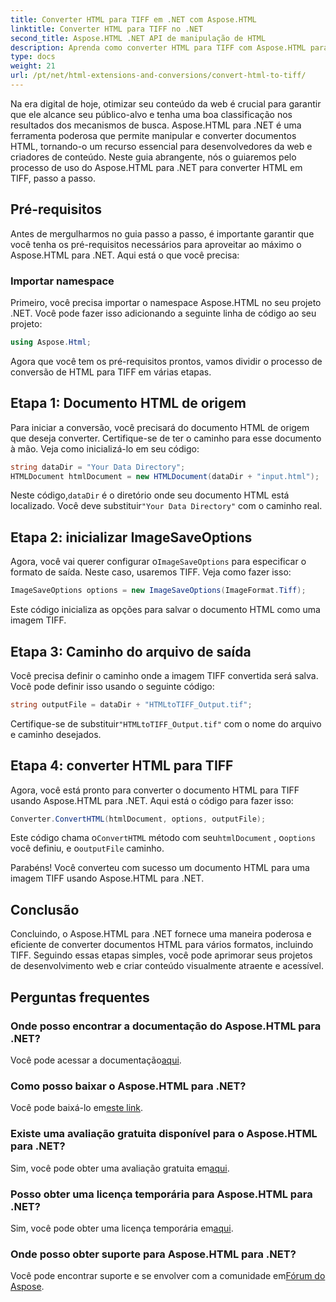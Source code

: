 ```yaml
---
title: Converter HTML para TIFF em .NET com Aspose.HTML
linktitle: Converter HTML para TIFF no .NET
second_title: Aspose.HTML .NET API de manipulação de HTML
description: Aprenda como converter HTML para TIFF com Aspose.HTML para .NET. Siga nosso guia passo a passo para otimização eficiente de conteúdo web.
type: docs
weight: 21
url: /pt/net/html-extensions-and-conversions/convert-html-to-tiff/
---
```


Na era digital de hoje, otimizar seu conteúdo da web é crucial para garantir que ele alcance seu público-alvo e tenha uma boa classificação nos resultados dos mecanismos de busca. Aspose.HTML para .NET é uma ferramenta poderosa que permite manipular e converter documentos HTML, tornando-o um recurso essencial para desenvolvedores da web e criadores de conteúdo. Neste guia abrangente, nós o guiaremos pelo processo de uso do Aspose.HTML para .NET para converter HTML em TIFF, passo a passo.

## Pré-requisitos

Antes de mergulharmos no guia passo a passo, é importante garantir que você tenha os pré-requisitos necessários para aproveitar ao máximo o Aspose.HTML para .NET. Aqui está o que você precisa:

### Importar namespace

Primeiro, você precisa importar o namespace Aspose.HTML no seu projeto .NET. Você pode fazer isso adicionando a seguinte linha de código ao seu projeto:

```csharp
using Aspose.Html;
```

Agora que você tem os pré-requisitos prontos, vamos dividir o processo de conversão de HTML para TIFF em várias etapas.

## Etapa 1: Documento HTML de origem

Para iniciar a conversão, você precisará do documento HTML de origem que deseja converter. Certifique-se de ter o caminho para esse documento à mão. Veja como inicializá-lo em seu código:

```csharp
string dataDir = "Your Data Directory";
HTMLDocument htmlDocument = new HTMLDocument(dataDir + "input.html");
```

 Neste código,`dataDir` é o diretório onde seu documento HTML está localizado. Você deve substituir`"Your Data Directory"` com o caminho real.

## Etapa 2: inicializar ImageSaveOptions

 Agora, você vai querer configurar o`ImageSaveOptions` para especificar o formato de saída. Neste caso, usaremos TIFF. Veja como fazer isso:

```csharp
ImageSaveOptions options = new ImageSaveOptions(ImageFormat.Tiff);
```

Este código inicializa as opções para salvar o documento HTML como uma imagem TIFF.

## Etapa 3: Caminho do arquivo de saída

Você precisa definir o caminho onde a imagem TIFF convertida será salva. Você pode definir isso usando o seguinte código:

```csharp
string outputFile = dataDir + "HTMLtoTIFF_Output.tif";
```

 Certifique-se de substituir`"HTMLtoTIFF_Output.tif"` com o nome do arquivo e caminho desejados.

## Etapa 4: converter HTML para TIFF

Agora, você está pronto para converter o documento HTML para TIFF usando Aspose.HTML para .NET. Aqui está o código para fazer isso:

```csharp
Converter.ConvertHTML(htmlDocument, options, outputFile);
```

 Este código chama o`ConvertHTML` método com seu`htmlDocument` , o`options` você definiu, e o`outputFile` caminho.

Parabéns! Você converteu com sucesso um documento HTML para uma imagem TIFF usando Aspose.HTML para .NET.

## Conclusão

Concluindo, o Aspose.HTML para .NET fornece uma maneira poderosa e eficiente de converter documentos HTML para vários formatos, incluindo TIFF. Seguindo essas etapas simples, você pode aprimorar seus projetos de desenvolvimento web e criar conteúdo visualmente atraente e acessível.

## Perguntas frequentes

### Onde posso encontrar a documentação do Aspose.HTML para .NET?
 Você pode acessar a documentação[aqui](https://reference.aspose.com/html/net/).

### Como posso baixar o Aspose.HTML para .NET?
 Você pode baixá-lo em[este link](https://releases.aspose.com/html/net/).

### Existe uma avaliação gratuita disponível para o Aspose.HTML para .NET?
 Sim, você pode obter uma avaliação gratuita em[aqui](https://releases.aspose.com/).

### Posso obter uma licença temporária para Aspose.HTML para .NET?
Sim, você pode obter uma licença temporária em[aqui](https://purchase.aspose.com/temporary-license/).

### Onde posso obter suporte para Aspose.HTML para .NET?
 Você pode encontrar suporte e se envolver com a comunidade em[Fórum do Aspose](https://forum.aspose.com/).